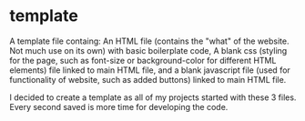 # template
A template file containg: An HTML file (contains the "what" of the website. Not much use on its own) with basic boilerplate code, 
A blank css (styling for the page, such as font-size or background-color for different HTML elements) file linked to main HTML file, 
and a blank javascript file (used for functionality of website, such as added buttons) linked to main HTML file.

I decided to create a template as all of my projects started with these 3 files.
Every second saved is more time for developing the code.
